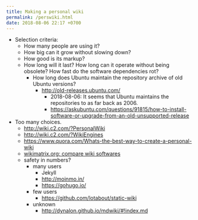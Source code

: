 ```yaml
---
title: Making a personal wiki
permalink: /perswiki.html
date: 2018-08-06 22:17 +0700
---
```


- Selection criteria:
    - How many people are using it?
    - How big can it grow without slowing down?
    - How good is its markup?
    - How long will it last?
    How long can it operate without being obsolete?
    How fast do the software dependencies rot?
        - How long does Ubuntu maintain the repository archive of old Ubuntu versions?
            - http://old-releases.ubuntu.com/
                - 2018-08-06: It seems that Ubuntu maintains the repositories to as far back as 2006.
                - https://askubuntu.com/questions/91815/how-to-install-software-or-upgrade-from-an-old-unsupported-release
- Too many choices.
    - http://wiki.c2.com/?PersonalWiki
    - http://wiki.c2.com/?WikiEngines
    - https://www.quora.com/Whats-the-best-way-to-create-a-personal-wiki
    - [wikimatrix.org: compare wiki softwares](https://www.wikimatrix.org/)
    - safety in numbers?
        - many users
            - Jekyll
            - http://moinmo.in/
            - https://gohugo.io/
        - few users
            - https://github.com/lotabout/static-wiki
        - unknown
            - http://dynalon.github.io/mdwiki/#!index.md
